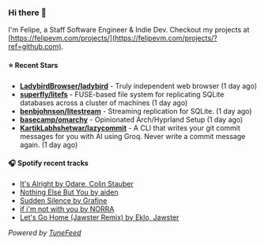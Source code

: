 ### Hi there 👋

I'm Felipe, a Staff Software Engineer & Indie Dev. Checkout my projects at [https://felipevm.com/projects/](https://felipevm.com/projects/?ref=github.com).

#### ⭐ Recent Stars
- **[LadybirdBrowser/ladybird](https://github.com/LadybirdBrowser/ladybird)** - Truly independent web browser (1 day ago)
- **[superfly/litefs](https://github.com/superfly/litefs)** - FUSE-based file system for replicating SQLite databases across a cluster of machines (1 day ago)
- **[benbjohnson/litestream](https://github.com/benbjohnson/litestream)** - Streaming replication for SQLite. (1 day ago)
- **[basecamp/omarchy](https://github.com/basecamp/omarchy)** - Opinionated Arch/Hyprland Setup (1 day ago)
- **[KartikLabhshetwar/lazycommit](https://github.com/KartikLabhshetwar/lazycommit)** - A CLI that writes your git commit messages for you with AI using Groq. Never write a commit message again. (1 day ago)

#### 🎧 Spotify recent tracks
- [It&#39;s Alright by Odare, Colin Stauber](https://open.spotify.com/track/0RNFfXUyxmvTeutXktbL95)
- [Nothing Else But You by aiden](https://open.spotify.com/track/6zJm9r21lKyVfejK6NJlHV)
- [Sudden Silence by Grafine](https://open.spotify.com/track/1KQgVOzETywRJpcIyhqjLB)
- [if i&#39;m not with you by NORRA](https://open.spotify.com/track/75tCgkn6zwqFIWRCoYASJQ)
- [Let&#39;s Go Home (Jawster Remix) by Eklo, Jawster](https://open.spotify.com/track/5yg9QJrLrMxQW5R2wFlJTP)

_Powered by [TuneFeed](https://tunefeed.app?ref=github.com)_
